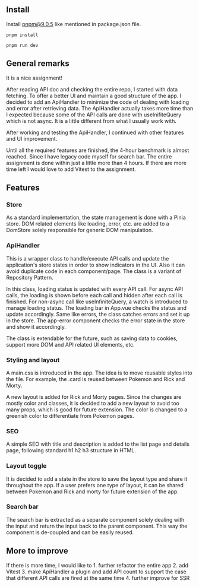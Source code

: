 ## Install

Install pnpm@9.0.5 like mentioned in package.json file.

```
pnpm install
```

```
pnpm run dev
```

## General remarks

It is a nice assignment!

After reading API doc and checking the entire repo, I started with data fetching. To offer a better UI and maintain a good structure of the app. I decided to add an ApiHandler to minimize the code of dealing with loading and error after retrieving data. The ApiHandler actually takes more time than I expected because some of the API calls are done with useInifiteQuery which is not async. It is a little different from what I usually work with.

After working and testing the ApiHandler, I continued with other features and UI improvement.

Until all the required features are finished, the 4-hour benchmark is almost reached. Since I have legacy code myself for search bar. The entire assignment is done within just a little more than 4 hours. If there are more time left I would love to add Vitest to the assignment.

## Features

### Store

As a standard implementation, the state management is done with a Pinia store. DOM related elements like loading, error, etc. are added to a DomStore solely responsible for generic DOM manipulation.

### ApiHandler

This is a wrapper class to handle/execute API calls and update the application's store states in order to show indicators in the UI. Also it can avoid duplicate code in each component/page. The class is a variant of Repository Pattern.

In this class, loading status is updated with every API call. For async API calls, the loading is shown before each call and hidden after each call is finished. For non-async call like useInfiniteQuery, a watch is introduced to manage loading status. The loading bar in App.vue checks the status and update accordingly. Same like errors, the class catches errors and set it up in the store. The app-error component checks the error state in the store and show it accordingly.

The class is extendable for the future, such as saving data to cookies, support more DOM and API related UI elements, etc.

### Styling and layout

A main.css is introduced in the app. The idea is to move reusable styles into the file. For example, the .card is reused between Pokemon and Rick and Morty.

A new layout is added for Rick and Morty pages. Since the changes are mostly color and classes, it is decided to add a new layout to avoid too many props, which is good for future extension. The color is changed to a greenish color to differentiate from Pokemon pages.

### SEO

A simple SEO with title and description is added to the list page and details page, following standard h1 h2 h3 structure in HTML.

### Layout toggle

It is decided to add a state in the store to save the layout type and share it throughout the app. If a user prefers one type of layout, it can be shared between Pokemon and Rick and morty for future extension of the app.

### Search bar

The search bar is extracted as a separate component solely dealing with the input and return the input back to the parent component. This way the component is de-coupled and can be easily reused.

## More to improve

If there is more time, I would like to 1. further refactor the entire app 2. add Vitest 3. make ApiHandler a plugin and add API count to support the case that different API calls are fired at the same time 4. further improve for SSR
